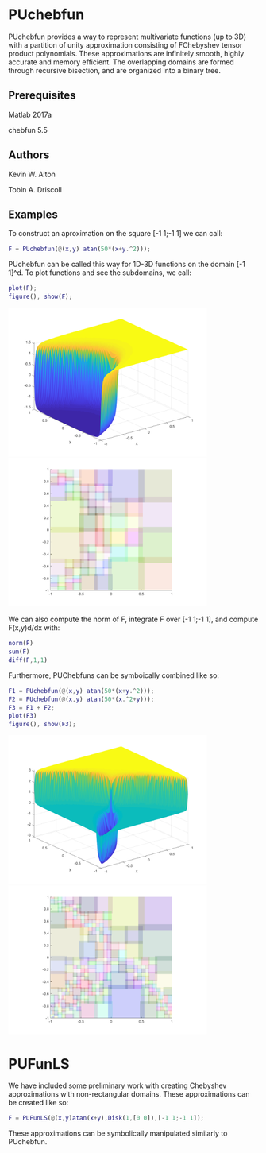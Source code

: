# PUchebfun

PUchebfun provides a way to represent multivariate functions (up to 3D) with a partition of unity approximation consisting of
FChebyshev tensor product polynomials. These approximations are infinitely smooth, highly accurate and memory efficient. The overlapping domains are formed through recursive bisection, and are organized into a binary tree.


## Prerequisites

Matlab 2017a

chebfun 5.5

## Authors

Kevin W. Aiton

Tobin A. Driscoll

## Examples

To construct an aproximation on the square [-1 1;-1 1] we can call:

```Matlab
F = PUchebfun(@(x,y) atan(50*(x+y.^2)));
```

PUchebfun can be called this way for 1D-3D functions on the domain [-1 1]^d. To plot functions and see the subdomains, we call:

```Matlab
plot(F);
figure(), show(F);
```
<img src="images/tanPlot.png" width="400"><img src="images/tanDoms.png" width="400">
 
 We can also compute the norm of F, integrate F over [-1 1;-1 1], and compute F(x,y)d/dx with:
 
 ```Matlab
norm(F)
sum(F)
diff(F,1,1)
```

Furthermore, PUChebfuns can be symboically combined like so:

 ```Matlab
F1 = PUchebfun(@(x,y) atan(50*(x+y.^2)));
F2 = PUchebfun(@(x,y) atan(50*(x.^2+y)));
F3 = F1 + F2;
plot(F3)
figure(), show(F3);
```
<img src="images/tanplusPlot.png" width="400"><img src="images/tanplusDoms.png" width="400">

# PUFunLS

We have included some preliminary work with creating Chebyshev approximations with non-rectangular domains. These approximations can be created like so:

 ```Matlab
F = PUFunLS(@(x,y)atan(x+y),Disk(1,[0 0]),[-1 1;-1 1]);
```

These approximations can be symbolically manipulated similarly to PUchebfun.
